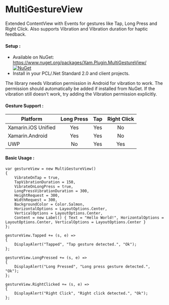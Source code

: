 # MultiGestureView
Extended ContentView with Events for gestures like Tap, Long Press and Right Click. Also supports Vibration and Vibration duration for haptic feedback.

#### Setup :
* Available on NuGet: https://www.nuget.org/packages/Xam.Plugin.MultiGestureView/ [![NuGet](https://img.shields.io/badge/NuGet-1.0.0-brightgreen.svg)](https://www.nuget.org/packages/Xam.Plugin.MultiGestureView/)
* Install in your PCL/.Net Standard 2.0 and client projects.

The library needs Vibration permission in Android for vibration to work. The permission should automatically be added if installed from NuGet. If the vibration still doesn't work, try adding the Vibration permission explicitly.

#### Gesture Support :

|Platform|Long Press|Tap|Right Click|
| ------------------- | :-----------: | :-----------: | :------------------: |
|Xamarin.iOS Unified|Yes|Yes|No|
|Xamarin.Android|Yes|Yes|No|
|UWP|No|Yes|Yes|


#### Basic Usage :

```
var gestureView = new MultiGestureView()
{
    VibrateOnTap = true,
    TapVibrationDuration = 150,
    VibrateOnLongPress = true,
    LongPressVibrationDuration = 300,
    HeightRequest = 300,
    WidthRequest = 300,
    BackgroundColor = Color.Salmon,
    HorizontalOptions = LayoutOptions.Center,
    VerticalOptions = LayoutOptions.Center,
    Content = new Label() { Text = "Hello World!", HorizontalOptions = LayoutOptions.Center, VerticalOptions = LayoutOptions.Center }
};

gestureView.Tapped += (s, e) =>
{
    DisplayAlert("Tapped", "Tap gesture detected.", "Ok");
};

gestureView.LongPressed += (s, e) =>
{
    DisplayAlert("Long Pressed", "Long press gesture detected.", "Ok");
};

gestureView.RightClicked += (s, e) =>
{
    DisplayAlert("Right Click", "Right click detected.", "Ok");
};
```
